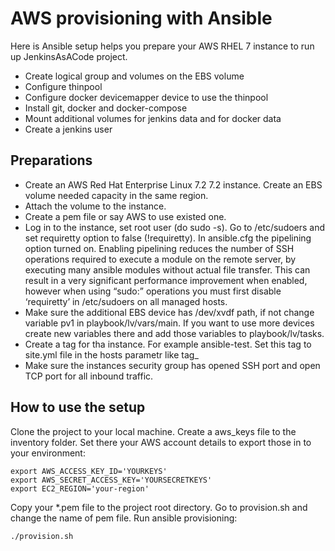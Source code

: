 # AWS provisioning with Ansible
Here is Ansible setup helps you prepare your AWS RHEL 7 instance to run up JenkinsAsACode project.
* Create logical group and volumes on the EBS volume
* Configure thinpool
* Configure docker devicemapper device to use the thinpool
* Install git, docker and docker-compose
* Mount additional volumes for jenkins data and for docker data
* Create a jenkins user

## Preparations 
* Create an AWS Red Hat Enterprise Linux 7.2 7.2 instance. Create an EBS volume needed capacity in the same region.
* Attach the volume to the instance.
* Create a pem file or say AWS to use existed one.
* Log in to the instance, set root user (do sudo -s). Go to /etc/sudoers and set requiretty option to false (!requiretty). In ansible.cfg the pipelining option turned on. Enabling pipelining reduces the number of SSH operations required to execute a module on the remote server, by executing many ansible modules without actual file transfer. This can result in a very significant performance improvement when enabled, however when using “sudo:” operations you must first disable ‘requiretty’ in /etc/sudoers on all managed hosts.   
* Make sure the additional EBS device has /dev/xvdf path, if not change variable pv1 in playbook/lv/vars/main. If you want to use more devices create new variables there and add those variables to playbook/lv/tasks. 
* Create a tag for tha instance. For example ansible-test. Set this tag to site.yml file in the hosts parametr like tag_<your tag>
* Make sure the instances security group has opened SSH port and open TCP port for all inbound traffic.

## How to use the setup
Clone the project to your local machine. 
Create a aws_keys file to the inventory folder. Set there your AWS account details to export those in to your environment: 
 ```
 export AWS_ACCESS_KEY_ID='YOURKEYS'
 export AWS_SECRET_ACCESS_KEY='YOURSECRETKEYS'
 export EC2_REGION='your-region'
```
Copy your *.pem file to the project root directory. Go to provision.sh and change the name of pem file.
Run ansible provisioning:
```
./provision.sh
```